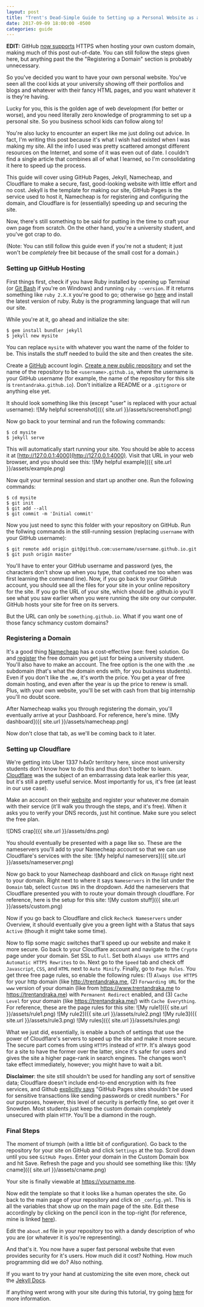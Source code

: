 ```yaml
---
layout: post
title: "Trent's Dead-Simple Guide to Setting up a Personal Website as a Cheap College Student"
date: 2017-09-09 18:00:00 -0500
categories: guide
---
```


**EDIT:** GitHub [now supports](https://blog.github.com/2018-05-01-github-pages-custom-domains-https/) HTTPS when hosting your own custom domain, making much of this post out-of-date. You can still follow the steps given here, but anything past the the "Registering a Domain" section is probably unnecessary.

So you've decided you want to have your own personal website. You've seen all the cool kids at your university showing off their portfolios and blogs and whatever with their fancy HTML pages, and you want whatever it is they're having.

Lucky for you, this is the golden age of web development (for better or worse), and you need literally zero knowledge of programming to set up a personal site. So you business school kids can follow along to!

You're also lucky to encounter an expert like me just doling out advice. In fact, I'm writing this post because it's what I wish had existed when I was making my site. All the info I used was pretty scattered amongst different resources on the Internet, and some of it was even out of date. I couldn't find a single article that combines all of what I learned, so I'm consolidating it here to speed up the process.

This guide will cover using GitHub Pages, Jekyll, Namecheap, and Cloudflare to make a secure, fast, good-looking website with little effort and no cost. Jekyll is the template for making our site, GitHub Pages is the service used to host it, Namecheap is for registering and configuring the domain, and Cloudflare is for (essentially) speeding up and securing the site.

Now, there's still something to be said for putting in the time to craft your own page from scratch. On the other hand, you're a university student, and you've got crap to do.

(Note: You can still follow this guide even if you're not a student; it just won't be *completely* free bit because of the small cost for a domain.)

### Setting up GitHub Hosting

First things first, check if you have Ruby installed by opening up Terminal (or [Git Bash](https://git-scm.com/downloads) if you're on Windows) and running `ruby --version`. If it returns something like `ruby 2.X.X` you're good to go; otherwise go [here](https://www.ruby-lang.org/en/downloads/) and install the latest version of ruby. Ruby is the programming language that will run our site.

While you're at it, go ahead and initialize the site:

```shell
$ gem install bundler jekyll
$ jekyll new mysite
```
You can replace `mysite` with whatever you want the name of the folder to be. This installs the stuff needed to build the site and then creates the site.

Create a [GitHub](https://github.com/) account login. [Create a new public repository](https://help.github.com/articles/creating-a-new-repository/) and set the name of the repository to be `<username>.github.io`, where the username is your GitHub username (for example, the name of the repository for this site is `trentandraka.github.io`). Don't initialize a README or a `.gitignore` or anything else yet.

It should look something like this (except "user" is replaced with your actual username):
![My helpful screenshot]({{ site.url }}/assets/screenshot1.png)

Now go back to your terminal and run the following commands:

```shell
$ cd mysite
$ jekyll serve
```

This will automatically start running your site. You should be able to access it at [http://127.0.0.1:4000](http://127.0.0.1:4000). Visit that URL in your web browser, and you should see this:
![My helpful example]({{ site.url }}/assets/example.png)

Now quit your terminal session and start up another one. Run the following commands:

```shell
$ cd mysite
$ git init
$ git add --all
$ git commit -m 'Initial commit'
```

Now you just need to sync this folder with your repository on GitHub. Run the follwing commands in the still-running session (replacing `username` with your GitHub username):

```shell
$ git remote add origin git@github.com:username/username.github.io.git
$ git push origin master
```

You'll have to enter your GitHub username and password (yes, the characters don't show up when you type, that confused me too when was first learning the command line). Now, if you go back to your GitHub account, you should see all the files for your site in your online repository for the site. If you go the URL of your site, which should be <username>.github.io you'll see what you saw earlier when you were running the site ony our computer. GitHub hosts your site for free on its servers.

But the URL can only be `something.github.io`. What if you want one of those fancy schmancy custom domains?

### Registering a Domain

It's a good thing [Namecheap](https://www.namecheap.com/) has a cost-effective (see: free) solution. Go and [register](https://nc.me/) the free domain you get just for being a university student. You'll also have to make an account. The free option is the one with the `.me` subdomain (that's what the domain ends with, for you business students). Even if you don't like the `.me`, it's worth the price. You get a year of free domain hosting, and even after the year is up the price to renew is small. Plus, with your own website, you'll be set with cash from that big internship you'll no doubt score.

After Namecheap walks you through registering the domain, you'll eventually arrive at your Dashboard. For reference, here's mine.
![My dashboard]({{ site.url }}/assets/namecheap.png)

Now don't close that tab, as we'll be coming back to it later.

### Setting up Cloudflare

We're getting into Uber 1337 h4x0r territory here, since most university students don't know how to do this and thus don't bother to learn. [Cloudflare](https://www.cloudflare.com/) was the subject of an embarrassing data leak earlier this year, but it's still a pretty useful service. Most importantly for us, it's free (at least in our use case).

Make an account on their [website](https://www.cloudflare.com/) and register your whatever.me domain with their service (it'll walk you through the steps, and it's free). When it asks you to verify your DNS records, just hit continue. Make sure you select the free plan.

![DNS crap]({{ site.url }}/assets/dns.png)

You should eventually be presented with a page like so. These are the nameservers you'll add to your Namecheap account so that we can use Cloudflare's services with the site:
![My helpful nameservers]({{ site.url }}/assets/nameserver.png)

Now go back to your Namecheap dashboard and click on `Manage` right next to your domain. Right next to where it says `Nameservers` in the list under the `Domain` tab, select `Custom DNS` in the dropdown. Add the nameservers that Cloudflare presented you with to route your domain through cloudflare. For reference, here is the setup for this site:
![My custom stuff]({{ site.url }}/assets/custom.png)

Now if you go back to Cloudflare and click `Recheck Nameservers` under Overview, it should eventually give you a green light with a Status that says `Active` (though it might take some time).

Now to flip some magic switches that'll speed up our website and make it more secure. Go back to your Cloudflare account and navigate to the `Crypto` page under your domain. Set SSL to `Full`. Set both `Always use HTTPS` and `Automatic HTTPS Rewrites` to `On`. Next go to the `Speed` tab and check off `Javascript`, `CSS`, and `HTML` next to `Auto Minify`. Finally, go to `Page Rules`. You get three free page rules, so enable the following rules: (1) `Always Use HTTPS` for your http domain (like http://trentandraka.me, (2) `Forwarding URL` for the `www` version of your domain (like from https://www.trentandraka.me to https://trentandraka.me) with `Permanent Redirect` enabled, and (3) `Cache Level` for your domain (like https://trentandraka.me/) with `Cache Everything`. For reference, these are the page rules for this site:
![My rule1]({{ site.url }}/assets/rule1.png)
![My rule2]({{ site.url }}/assets/rule2.png)
![My rule3]({{ site.url }}/assets/rule3.png)
![My rules]({{ site.url }}/assets/rules.png)

What we just did, essentially, is enable a bunch of settings that use the power of Cloudflare's servers to speed up the site and make it more secure. The secure part comes from using `HTTPS` instead of `HTTP`. It's always good for a site to have the former over the latter, since it's safer for users and gives the site a higher page-rank in search engines. The changes won't take effect immediately, however; you might have to wait a bit.

**Disclaimer**: the site still shouldn't be used for handling any sort of sensitive data; Cloudflare doesn't include end-to-end encryption with its free services, and Github [explicitly says](https://help.github.com/articles/what-is-github-pages/) "GitHub Pages sites shouldn't be used for sensitive transactions like sending passwords or credit numbers." For our purposes, however, this level of security is perfectly fine, so get over it Snowden. Most students just keep the custom domain completely unsecured with plain `HTTP`. You'll be a diamond in the rough.

### Final Steps

The moment of triumph (with a little bit of configuration). Go back to the repository for your site on GitHub and click `Settings` at the top. Scroll down until you see `GitHub Pages`. Enter your domain in the Custom Domain box and hit Save. Refresh the page and you should see something like this:
![My cname]({{ site.url }}/assets/cname.png)

Your site is finally viewable at https://yourname.me.

Now edit the template so that it looks like a human operates the site. Go back to the main page of your repository and click on `_config.yml`. This is all the variables that show up on the main page of the site. Edit these accordingly by clicking on the pencil icon in the top-right (for reference, mine is linked [here](https://github.com/trentandraka/trentandraka.github.io/blob/master/_config.yml)).

Edit the `about.md` file in your repository too with a dandy description of who you are (or whatever it is you're representing).

And that's it. You now have a super fast personal website that even provides security for it's users. How much did it cost? Nothing. How much programming did we do? Also nothing.

If you want to try your hand at customizing the site even more, check out the [Jekyll Docs](https://jekyllrb.com/docs/home/).

If anything went wrong with your site during this tutorial, try going [here](https://www.youtube.com/watch?v=VjGSMUep6_4) for more information.